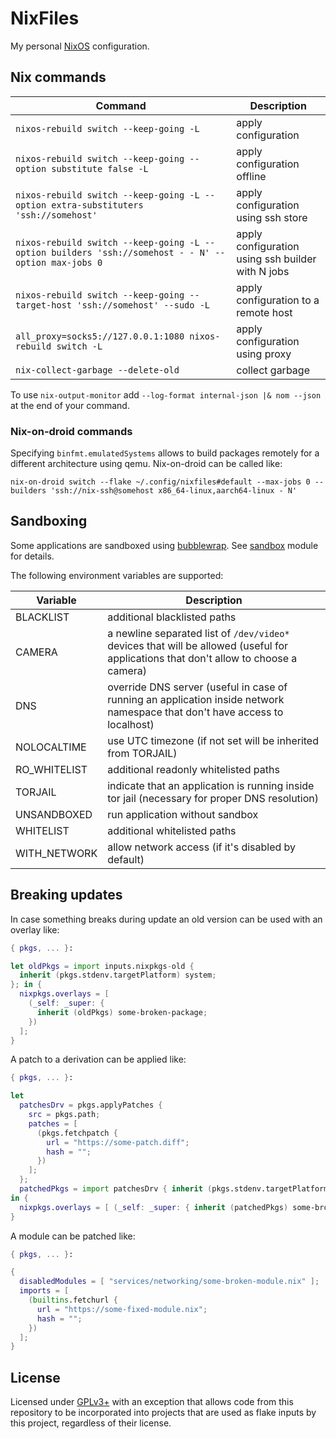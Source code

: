 <!-- markdownlint-configure-file
{ "line-length": { "line_length": 200 } }
-->

# NixFiles

My personal [NixOS](https://nixos.org/) configuration.

## Nix commands

| Command                                                                                             | Description                                       |
|-----------------------------------------------------------------------------------------------------|---------------------------------------------------|
| `nixos-rebuild switch --keep-going -L`                                                              | apply configuration                               |
| `nixos-rebuild switch --keep-going --option substitute false -L`                                    | apply configuration offline                       |
| `nixos-rebuild switch --keep-going -L --option extra-substituters 'ssh://somehost'`                 | apply configuration using ssh store               |
| `nixos-rebuild switch --keep-going -L --option builders 'ssh://somehost - - N' --option max-jobs 0` | apply configuration using ssh builder with N jobs |
| `nixos-rebuild switch --keep-going --target-host 'ssh://somehost' --sudo -L`                        | apply configuration to a remote host              |
| `all_proxy=socks5://127.0.0.1:1080 nixos-rebuild switch -L`                                         | apply configuration using proxy                   |
| `nix-collect-garbage --delete-old`                                                                  | collect garbage                                   |

To use `nix-output-monitor` add `--log-format internal-json |& nom --json` at the end of your command.

### Nix-on-droid commands

Specifying `binfmt.emulatedSystems` allows to build packages remotely for a different architecture using qemu. Nix-on-droid can be called like:

`nix-on-droid switch --flake ~/.config/nixfiles#default --max-jobs 0 --builders 'ssh://nix-ssh@somehost x86_64-linux,aarch64-linux - N'`

## Sandboxing

Some applications are sandboxed using [bubblewrap](https://github.com/containers/bubblewrap). See [sandbox](modules/sandbox.nix) module for details.

The following environment variables are supported:

| Variable     | Description                                                                                                                          |
| ------------ | ------------------------------------------------------------------------------------------------------------------------------------ |
| BLACKLIST    | additional blacklisted paths                                                                                                         |
| CAMERA       | a newline separated list of `/dev/video*` devices that will be allowed (useful for applications that don't allow to choose a camera) |
| DNS          | override DNS server (useful in case of running an application inside network namespace that don't have access to localhost)          |
| NOLOCALTIME  | use UTC timezone (if not set will be inherited from TORJAIL)                                                                         |
| RO_WHITELIST | additional readonly whitelisted paths                                                                                                |
| TORJAIL      | indicate that an application is running inside tor jail (necessary for proper DNS resolution)                                        |
| UNSANDBOXED  | run application without sandbox                                                                                                      |
| WHITELIST    | additional whitelisted paths                                                                                                         |
| WITH_NETWORK | allow network access (if it's disabled by default)                                                                                   |

## Breaking updates

In case something breaks during update an old version can be used with an overlay like:

```nix
{ pkgs, ... }:

let oldPkgs = import inputs.nixpkgs-old {
  inherit (pkgs.stdenv.targetPlatform) system;
}; in {
  nixpkgs.overlays = [
    (_self: _super: {
      inherit (oldPkgs) some-broken-package;
    })
  ];
}
```

A patch to a derivation can be applied like:

```nix
{ pkgs, ... }:

let
  patchesDrv = pkgs.applyPatches {
    src = pkgs.path;
    patches = [
      (pkgs.fetchpatch {
        url = "https://some-patch.diff";
        hash = "";
      })
    ];
  };
  patchedPkgs = import patchesDrv { inherit (pkgs.stdenv.targetPlatform) system; };
in {
  nixpkgs.overlays = [ (_self: _super: { inherit (patchedPkgs) some-broken-package; }) ];
}
```

A module can be patched like:

```nix
{ pkgs, ... }:

{
  disabledModules = [ "services/networking/some-broken-module.nix" ];
  imports = [
    (builtins.fetchurl {
      url = "https://some-fixed-module.nix";
      hash = "";
    })
  ];
}
```

## License

Licensed under [GPLv3+](/LICENSE) with an exception that allows code from this repository to be incorporated into
projects that are used as flake inputs by this project, regardless of their license.
